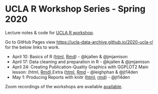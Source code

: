 # UCLA R Workshop Series - Spring 2020 

Lecture notes &amp; code for [UCLA R workshop](https://ucla-data-archive.github.io/2020-04-10-ucla/).

Go to GitHub Pages view <https://ucla-data-archive.github.io/2020-ucla-r/> for the below links to work. 

* April 10: Basics of R ([html](basics-of-r.html), [Rmd](basics-of-r.Rmd)) - @kjallen & @jmjamison
* April 17: Data cleaning and preparation in R - @kjallen & @jmjamison
* April 24: Creating Publication-Quality Graphics with GGPLOT2 Main lesson: (html, [Rmd](03_r-markdown.Rmd)),Extra ([html](03b_ggplot_extras.html), [Rmd](03b_ggplot_extras.Rmd) - @leighphan & @jt14den
* May 1: Producing Reports with knitr ([html](04_r-markdown.html), [rmd](04_r-markdown.html)) - @jt14den 

 Zoom recordings of the workshops are available [available](https://doi.org/10.25346/S6/ZJKUAC). 
